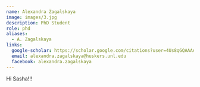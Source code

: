 ```yaml
---
name: Alexandra Zagalskaya
image: images/3.jpg
description: PhD Student
role: phd
aliases:
  - A. Zagalskaya
links:
  google-scholar: https://scholar.google.com/citations?user=4Us8qGQAAAAJ&hl=en
  email: alexandra.zagalskaya@huskers.unl.edu
  facebook: alexandra.zagalskaya
---
```


Hi Sasha!!!
